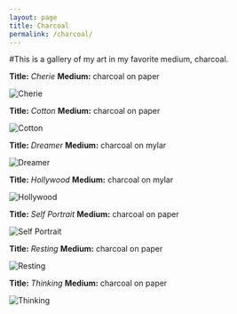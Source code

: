 ```yaml
---
layout: page
title: Charcoal
permalink: /charcoal/
---
```


#This is a gallery of my art in my favorite medium, charcoal. 

**Title:** *Cherie* **Medium:** charcoal on paper 

![Cherie](http://DannyHunkele.github.io/myblog/images/cherie.jpg)

**Title:** *Cotton* **Medium:** charcoal on paper 

![Cotton](http://DannyHunkele.github.io/myblog/images/cotton.jpg)

**Title:** *Dreamer* **Medium:** charcoal on mylar 

![Dreamer](http://DannyHunkele.github.io/myblog/images/dreamer.jpg)

**Title:** *Hollywood* **Medium:** charcoal on mylar 

![Hollywood](http://DannyHunkele.github.io/myblog/images/hollywood.jpg)

**Title:** *Self Portrait* **Medium:** charcoal on paper 

![Self Portrait](http://DannyHunkele.github.io/myblog/images/selfPortrait.jpg)

**Title:** *Resting* **Medium:** charcoal on paper 

![Resting](http://DannyHunkele.github.io/myblog/images/resting.jpg)

**Title:** *Thinking* **Medium:** charcoal on paper 

![Thinking](http://DannyHunkele.github.io/myblog/images/thinking.jpg)